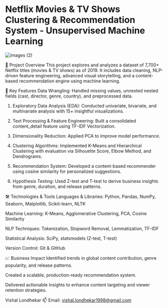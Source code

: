 # **Netflix Movies & TV Shows Clustering & Recommendation System - Unsupervised Machine Learning**
![images (2)](https://github.com/user-attachments/assets/338d1b55-1880-473d-90fa-ea4af4fa79c7)

📌 Project Overview
This project explores and analyzes a dataset of 7,700+ Netflix titles (movies & TV shows) as of 2019. It includes data cleaning, NLP-driven feature engineering, advanced visual storytelling, and a content-based recommendation engine using machine learning.

🧠 Key Features
Data Wrangling: Handled missing values, unnested nested fields (cast, director, genre, country), and preprocessed data.

1. Exploratory Data Analysis (EDA): Conducted univariate, bivariate, and multivariate analysis with 15+ insightful visualizations.

2. Text Processing & Feature Engineering: Built a consolidated content_detail feature using TF-IDF Vectorization.

3. Dimensionality Reduction: Applied PCA to improve model performance.

4. Clustering Algorithms: Implemented K-Means and Hierarchical Clustering with evaluation via Silhouette Score, Elbow Method, and Dendrograms.

5. Recommendation System: Developed a content-based recommender using cosine similarity for personalized suggestions.
   
7. Hypothesis Testing: Used Z-test and T-test to derive business insights from genre, duration, and release patterns.

🛠 Technologies & Tools
Languages & Libraries: Python, Pandas, NumPy, Seaborn, Matplotlib, Scikit-learn, NLTK

Machine Learning: K-Means, Agglomerative Clustering, PCA, Cosine Similarity

NLP Techniques: Tokenization, Stopword Removal, Lemmatization, TF-IDF

Statistical Analysis: SciPy, statsmodels (Z-test, T-test)

Version Control: Git & GitHub

📈 Business Impact
Identified trends in global content contribution, genre popularity, and release patterns.

Created a scalable, production-ready recommendation system.

Delivered actionable insights to enhance content targeting and viewer retention strategies.


Vishal Londhekar
📫 Email: vishal.londhekar1998@gmail.com
